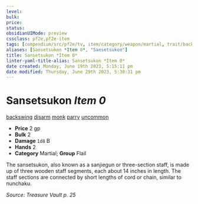 ```yaml
---
level:
bulk:
price:
status:
obsidianUIMode: preview
cssclass: pf2e,pf2e-item
tags: [compendium/src/pf2e/tv, item/category/weapon/martial, trait/backswing, trait/disarm, trait/monk, trait/parry, trait/uncommon]
aliases: [Sansetsukon *Item 0*, "Sansetsukon"]
title: Sansetsukon *Item 0*
linter-yaml-title-alias: Sansetsukon *Item 0*
date created: Monday, June 19th 2023, 5:15:11 pm
date modified: Thursday, June 29th 2023, 5:30:31 pm
---
```


# Sansetsukon *Item 0*

[backswing](rules/traits/backswing.md) [disarm](rules/traits/disarm.md) [monk](rules/traits/monk.md) [parry](rules/traits/parry.md) [uncommon](rules/traits/uncommon.md)  

- **Price** 2 gp
- **Bulk** 2
- **Damage** `1d8` B
- **Hands** 2
- **Category** Martial; **Group** Flail

The sansetsukon, also known as a sanjiegun or three-section staff, is made up of three wooden staff segments, each about 14 inches in length. The staff sections are connected by short lengths of cord or chain, similar to nunchaku.

*Source: Treasure Vault p. 25*
